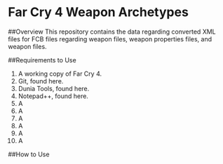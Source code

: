 # Far Cry 4 Weapon Archetypes

##Overview
This repository contains the data regarding converted XML files for FCB files regarding weapon files, weapon properties files, and weapon files. 

##Requirements to Use
1. A working copy of Far Cry 4.
1. Git, found here.
1. Dunia Tools, found here.
1. Notepad++, found here.
1. A
1. A
1. A
1. A
1. A
1. A

##How to Use
